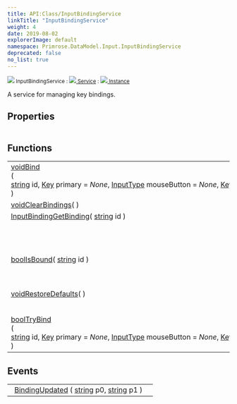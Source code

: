 ```yaml
---
title: API:Class/InputBindingService
linkTitle: "InputBindingService"
weight: 4
date: 2019-08-02
explorerImage: default
namespace: Primrose.DataModel.Input.InputBindingService
deprecated: false
no_list: true
---
```

<small class="inheritance">
<span class="" href="/docs/api-reference/Class/InputBindingService"><img src="/icons/silk/default.png"/>&nbsp;InputBindingService</span>&nbsp;:&nbsp;<a class="" href="/docs/api-reference/Class/Service"><img src="/icons/silk/default.png"/>&nbsp;Service</a>&nbsp;:&nbsp;<a class="" href="/docs/api-reference/Class/Instance"><img src="/icons/silk/default.png"/>&nbsp;Instance</a></small>
<p class="summary">

A service for managing key bindings.

</p>
 
## Properties
 
<table class="studiohide">
<tbody>
</tbody>
</table>
 
## Functions
 
<table class="studiohide">
<tbody>
<tr class="function-row ">
<td style="vertical-align:top;white-space:normal;">
<div>
<a class="type" href="/docs/api-reference/System/void">void</a><span class="method-body" style="text-indent: -2em;"><a class="method-name  " href="Bind">Bind</a></span><span style="display: inline-block">( <span class="param" style="white-space: nowrap"><a class="type" href="/docs/api-reference/System/string">string</a> id, <a class="type" href="/docs/api-reference/Enum/Key">Key</a> primary = <i>None</i>, <a class="type" href="/docs/api-reference/Enum/InputType">InputType</a> mouseButton = <i>None</i>, <a class="type" href="/docs/api-reference/Enum/Key">Key</a> gamepad = <i>None</i></span> )</span></span></div></td>
<td style="vertical-align:top;white-space:normal;">
<p>
Registers a new key binding.
</p></td>
</tr>

<tr class="function-row ">
<td style="vertical-align:top;white-space:normal;">
<div>
<a class="type" href="/docs/api-reference/System/void">void</a><span class="method-body" style="text-indent: -2em;"><a class="method-name  " href="ClearBindings">ClearBindings</a></span><span style="display: inline-block">( <span class="param" style="white-space: nowrap"></span> )</span></span></div></td>
<td style="vertical-align:top;white-space:normal;">
</td>
</tr>

<tr class="function-row ">
<td style="vertical-align:top;white-space:normal;">
<div>
<a class="type" href="/docs/api-reference/Misc/InputBinding">InputBinding</a><span class="method-body" style="text-indent: -2em;"><a class="method-name  " href="GetBinding">GetBinding</a></span><span style="display: inline-block">( <span class="param" style="white-space: nowrap"><a class="type" href="/docs/api-reference/System/string">string</a> id</span> )</span></span></div></td>
<td style="vertical-align:top;white-space:normal;">
<p>
Returns the <a href="T:Primrose.DataModel.Input.InputBinding" >T:Primrose.DataModel.Input.InputBinding</a> for the given ID.
</p></td>
</tr>

<tr class="function-row ">
<td style="vertical-align:top;white-space:normal;">
<div>
<a class="type" href="/docs/api-reference/System/Primitives#boolean">bool</a><span class="method-body" style="text-indent: -2em;"><a class="method-name  " href="IsBound">IsBound</a></span><span style="display: inline-block">( <span class="param" style="white-space: nowrap"><a class="type" href="/docs/api-reference/System/string">string</a> id</span> )</span></span></div></td>
<td style="vertical-align:top;white-space:normal;">
<p>
Determines if the given ID has already been bound.
</p></td>
</tr>

<tr class="function-row ">
<td style="vertical-align:top;white-space:normal;">
<div>
<a class="type" href="/docs/api-reference/System/void">void</a><span class="method-body" style="text-indent: -2em;"><a class="method-name  " href="RestoreDefaults">RestoreDefaults</a></span><span style="display: inline-block">( <span class="param" style="white-space: nowrap"></span> )</span></span></div></td>
<td style="vertical-align:top;white-space:normal;">
<p>
Restore default keybindings.
</p></td>
</tr>

<tr class="function-row ">
<td style="vertical-align:top;white-space:normal;">
<div>
<a class="type" href="/docs/api-reference/System/Primitives#boolean">bool</a><span class="method-body" style="text-indent: -2em;"><a class="method-name  " href="TryBind">TryBind</a></span><span style="display: inline-block">( <span class="param" style="white-space: nowrap"><a class="type" href="/docs/api-reference/System/string">string</a> id, <a class="type" href="/docs/api-reference/Enum/Key">Key</a> primary = <i>None</i>, <a class="type" href="/docs/api-reference/Enum/InputType">InputType</a> mouseButton = <i>None</i>, <a class="type" href="/docs/api-reference/Enum/Key">Key</a> gamepad = <i>None</i></span> )</span></span></div></td>
<td style="vertical-align:top;white-space:normal;">
</td>
</tr>

</tbody>
</table>
 
## Events
 
<table class="studiohide">
<tbody>
<tr class="function-row ">
<td style="vertical-align:top;white-space:normal;">
<span class="event-body" style="text-indent: -2em; padding-left: 0.5em"><a class="event-name " href="BindingUpdated">BindingUpdated</a></span><span style="display: inline-block">&nbsp;( <span class="param" style="white-space: nowrap"><a class="type" href="/docs/api-reference/System/string">string</a> p0, <a class="type" href="/docs/api-reference/System/string">string</a> p1</span> )</span></span></td>
<td style="vertical-align:top;white-space:normal;">
</td>
</tr>

</tbody>
</table>
<b>
</b>
<div class="inheritors">
<ul class="root">
</ul>
</div>
